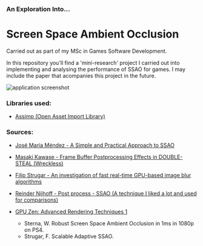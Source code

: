 ### An Exploration Into... 
# Screen Space Ambient Occlusion
Carried out as part of my MSc in Games Software Development.

In this repository you'll find a 'mini-research' project I carried out into implementing and analysing the performance of SSAO for games.
I may include the paper that acompanies this project in the future.

![application screenshot](https://github.com/matts-csmnt/STGA_SSAO/blob/master/Media/img/ssao_app.jpeg "Application Screenshot")

### Libraries used:
- [Assimp (Open Asset Import Library)](http://www.assimp.org/)

### Sources:
- [José María Méndez - A Simple and Practical Approach to SSAO](https://www.gamedev.net/articles/programming/graphics/a-simple-and-practical-approach-to-ssao-r2753)
- [Masaki Kawase - Frame Buffer Postprocessing Effects in DOUBLE-STEAL (Wreckless)](www.daionet.gr.jp/~masa/archives/GDC2003_DSTEAL.ppt)
- [Filip Strugar - An investigation of fast real-time GPU-based image blur algorithms](https://software.intel.com/en-us/blogs/2014/07/15/an-investigation-of-fast-real-time-gpu-based-image-blur-algorithms)
- [Reinder Nijhoff - Post process - SSAO (A technique I liked a lot and used for comparisons)](https://www.shadertoy.com/view/Ms33WB)

- [GPU Zen: Advanced Rendering Techniques 1](https://gpuzen.blogspot.com/)
  - Sterna, W. Robust Screen Space Ambient Occlusion in 1ms in 1080p on PS4.
  - Strugar, F. Scalable Adaptive SSAO.
